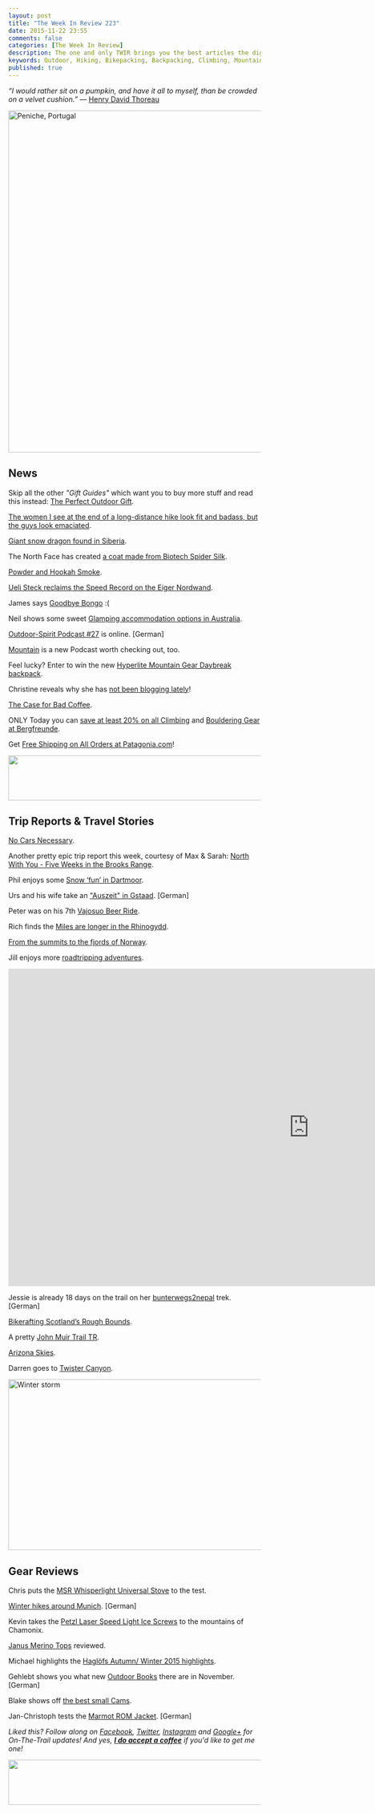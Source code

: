 ```yaml
---
layout: post
title: "The Week In Review 223"
date: 2015-11-22 23:55
comments: false
categories: [The Week In Review]
description: The one and only TWIR brings you the best articles the digital outdoors had to offer in the past week.
keywords: Outdoor, Hiking, Bikepacking, Backpacking, Climbing, Mountaineering, Camping, Trekking, Wandern, Reisen, Travel
published: true
---
```


*“I would rather sit on a pumpkin, and have it all to myself, than be crowded on a velvet cushion.”* ― [Henry David Thoreau](http://amzn.to/1N5ijx3)

<a data-flickr-embed="true"  href="https://www.flickr.com/photos/norto/9448093302/in/photolist-foTWYo-a3iMrt-5cW9Q-3GS2k-5cW9G-5cW9h-w7qu-7wLom-7wLwo-p57M6a-5Fbk7J-qwbfTz-5MbMt-q86ixi-peoRby-pnS95n-xsuSy-rspFPc-uGiQj-eriUz-jyNkcK-4uUBYV-ona7nw-otfajK-dquXxP-8nLiP-dTmPxj-oM2eXd-gV4zGj-iptwfV-dPTg5E-pm6pRi-jg77jH-rNz53S-rDAgLD-fCHoF-mGyTvz-b8qwyr-9X4rQk-Dm9s4-qyfenP-qbiweU-cx1NCW-4o8rwy-dwsjwR-8SUAZL-rhaxyg-5h7Dw-gyY7ya-gsPNVi" title="Peniche, Portugal"><img src="https://farm6.staticflickr.com/5332/9448093302_0c75244e64_b.jpg" width="1024" height="683" alt="Peniche, Portugal"></a><script async src="//embedr.flickr.com/assets/client-code.js" charset="utf-8"></script>

<!-- more -->

## News

Skip all the other *"Gift Guides"* which want you to buy more stuff and read this instead: [The Perfect Outdoor Gift](https://hikinginfinland.com/2014/12/the-perfect-outdoor-gift.html).

[The women I see at the end of a long-distance hike look fit and badass, but the guys look emaciated](http://www.nytimes.com/2015/11/04/sports/on-the-longest-hiking-trails-a-woman-finds-equal-footing.html?_r=0).

[Giant snow dragon found in Siberia](http://siberiantimes.com/culture/arts/features/f0180-giant-snow-dragon-found-in-siberia/).

The North Face has created [a coat made from Biotech Spider Silk](http://www.iflscience.com/technology/north-face-have-made-coat-made-biotech-spider-silk).

[Powder and Hookah Smoke](http://dirtbagdiaries.com/the-shorts-powder-and-hookah-smoke/).

[Ueli Steck reclaims the Speed Record on the Eiger Nordwand](http://www.uelisteck.ch/de/item/51-steck-clocks-a-2h-22m-summit-of-the-heckmair-route.html).

James says [Goodbye Bongo](https://backpackingbongos.wordpress.com/2015/11/20/goodbye-bongo/) :( 

Neil shows some sweet [Glamping accommodation options in Australia](http://www.bushwalkingblog.com.au/theres-nothing-wrong-with-a-bit-of-luxury-glamping-accommodation-in-australia/).

[Outdoor-Spirit Podcast #27](http://blog.outdoor-spirit.de/outdoor-spirit-podcast-27-abenteuer-kajak/) is online. [German]

[Mountain](http://mountainpodcast.com/episode/1-a-day-at-the-skyrace/) is a new Podcast worth checking out, too.

Feel lucky? Enter to win the new [Hyperlite Mountain Gear Daybreak backpack](http://bit.ly/21bkvt4).

Christine reveals why she has [not been blogging lately](http://christine-on-big-trip.blogspot.fi/2015/11/why-i-have-not-been-blogging-recently.html)! 

[The Case for Bad Coffee](http://www.seriouseats.com/2015/10/the-case-for-bad-coffee.html).

ONLY Today you can [save at least 20% on all Climbing](http://www.bergfreunde.de/klettern/?pid=10239) and [Bouldering Gear at Bergfreunde](http://www.bergfreunde.de/bouldern-slackline/?pid=10239).

Get [Free Shipping on All Orders at Patagonia.com](http://www.avantlink.com/click.php?tt=ml&ti=45781&pw=73183)!

<a href="http://www.avantlink.com/click.php?tt=ml&amp;ti=491558&amp;pw=73183"><img src="//www.avantlink.com/gbi/10008/491558/55699/73183/image.jpg" width="728" height="90" style="border: 0px;" alt="" /></a>

## Trip Reports & Travel Stories

[No Cars Necessary](https://sweepingthegarden.wordpress.com/2015/11/15/no-cars-necessary-overnight-bikepack-1114-1115/).

Another pretty epic trip report this week, courtesy of Max & Sarah: [North With You - Five Weeks in the Brooks Range](http://maxneale.blogspot.fi/2015/11/north-with-you-five-weeks-in-brooks.html).

Phil enjoys some [Snow ‘fun’ in Dartmoor](http://philsorrell.com/2015/11/18/snow-fun-from-princetown-dartmoor/).

Urs and his wife take an ["Auszeit" in Gstaad](http://idnu.ch/wordpress/auszeit-in-gstaad/). [German]

Peter was on his 7th [Vajosuo Beer Ride](http://www.yetirides.com/2015/11/vajosuo-beer-ride-episode-vii.html).

Rich finds the [Miles are longer in the Rhinogydd](https://runrideandsleepoutside.wordpress.com/2015/11/15/the-miles-are-longer-in-the-rhinogydd/).

[From the summits to the fjords of Norway](https://rocher.lc/adventure/2015/10/24/norway/).

Jill enjoys more [roadtripping adventures](http://www.jilloutside.com/2015/11/more-adventures-in-roadtripping.html).

<iframe src="https://player.vimeo.com/video/142173601?title=0&byline=0&portrait=0" width="1200" height="634" frameborder="0" webkitallowfullscreen mozallowfullscreen allowfullscreen></iframe>

Jessie is already 18 days on the trail on her [bunterwegs2nepal](http://bunterwegs.com/bunterwegs2nepal-jueterbog-elsterwerda/) trek. [German]

[Bikerafting Scotland’s Rough Bounds](http://bikepackersmagazine.com/bikerafting-scotlands-rough-bounds-part-1/).

A pretty [John Muir Trail TR](http://dearantler.com/askantler/johnmuirtrail).

[Arizona Skies](http://offroute.ca/2015/11/18/arizona-skies/).

Darren goes to [Twister Canyon](http://djm74.blogspot.fi/2015/11/twister-canyon-2.html#.VlGIL4RGDqw).

<a data-flickr-embed="true"  href="https://www.flickr.com/photos/lennox_mcdough/12578902394/in/photolist-kayaru-qocvex-r7Sazn-pJxx1c-qF8p8k-qBu2ug-dHfcAT-A5rQdt-rkw1Ln-bPyj6B-4uNeb-rhxQXX-zkxTzD-rfMusB-rFdGVN-2b2tSe-qnkNz1-qiTJR3-qBLvoM-qW36UJ-8vUEn7-aYmyZa-rmMs8P-rzG6ja-zLEVqr-sdGomK-rPwovK-qUWtR9-4ofgre-dUckTL-qwbfTz-vY5Wmt-qMf2FJ-rbpPN8-r5HNp8-rkt7Na-rhaxyg-qyfenP-rqYp8j-r2YzoV-sfKZa8-aZBQ9X-rCE4XT-qB7Hfy-rPBsYT-rx3YKd-rbKuth-A4ce1C-qyJQZ5-q9MTQr" title="Winter storm"><img src="https://farm8.staticflickr.com/7362/12578902394_487ac5e66b_b.jpg" width="1024" height="341" alt="Winter storm"></a><script async src="//embedr.flickr.com/assets/client-code.js" charset="utf-8"></script>

## Gear Reviews

Chris puts the [MSR Whisperlight Universal Stove](http://klimbingkorns.de/msr-whisperlight-universal-stove-test-review/) to the test.

[Winter hikes around Munich](http://www.gipfel-glueck.de/buch-muenchner-winterwanderungen/). [German]

Kevin takes the [Petzl Laser Speed Light Ice Screws](https://climbinggearreviewsuk.wordpress.com/2015/11/16/petzl-laser-speed-light-ice-screws/) to the mountains of Chamonix.

[Janus Merino Tops](http://www.outdoorsfather.com/2015/11/gear-review-janus-merino-tops/) reviewed.

Michael highlights the [Haglöfs Autumn/ Winter 2015 highlights](http://scottishmountaineer.com/haglofs-autumnwinter-2015-highlights/).

Gehlebt shows you what new [Outdoor Books](http://www.gehlebt.at/weitwander-neuheiten-im-buchregal-november-2015/) there are in November. [German]

Blake shows off [the best small Cams](http://blakeclimbs.blogspot.fi/2015/11/the-best-small-cams.html).

Jan-Christoph tests the [Marmot ROM Jacket](http://www.gutgeruestet.com/bekleidung/ausrustungsklassiker-im-test-marmot-rom-softshell-jacket/). [German]

*Liked this? Follow along on [Facebook](http://facebook.com/hikinginfinland), [Twitter](https://twitter.com/hendrikmorkel), [Instagram](https://instagram.com/hendrikm/) and [Google+](https://plus.google.com/u/1/b/105082905705272949032/105082905705272949032/posts) for On-The-Trail updates! And yes, **[I do accept a coffee](http://bit.ly/1HGCWMS)** if you'd like to get me one!* 

<a href="http://www.avantlink.com/click.php?tt=ml&amp;ti=1430&amp;pw=73183"><img src="//www.avantlink.com/gbi/10060/1430/55699/73183/image.jpg" width="728" height="90" style="border: 0px;" alt="" /></a>